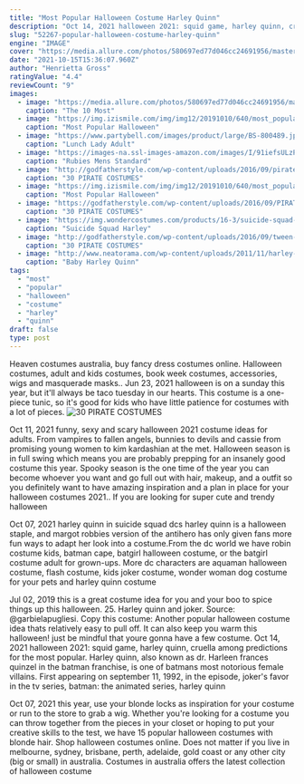 ```yaml
---
title: "Most Popular Halloween Costume Harley Quinn"
description: "Oct 14, 2021 halloween 2021: squid game, harley quinn, cruella among predictions for the most popular"
slug: "52267-popular-halloween-costume-harley-quinn"
engine: "IMAGE"
cover: "https://media.allure.com/photos/580697ed77d046cc24691956/master/pass/harley-quinn.jpg?mbid=social_retweet"
date: "2021-10-15T15:36:07.960Z"
author: "Henrietta Gross"
ratingValue: "4.4"
reviewCount: "9"
images:
  - image: "https://media.allure.com/photos/580697ed77d046cc24691956/master/pass/harley-quinn.jpg?mbid=social_retweet"
    caption: "The 10 Most"
  - image: "https://img.izismile.com/img/img12/20191010/640/most_popular_halloween_costumes_of_2019_so_far_640_high_21.jpg"
    caption: "Most Popular Halloween"
  - image: "https://www.partybell.com/images/product/large/BS-800489.jpg"
    caption: "Lunch Lady Adult"
  - image: "https://images-na.ssl-images-amazon.com/images/I/91iefsULzPL.jpg"
    caption: "Rubies Mens Standard"
  - image: "http://godfatherstyle.com/wp-content/uploads/2016/09/pirate_costume_costume-.jpg"
    caption: "30 PIRATE COSTUMES"
  - image: "https://img.izismile.com/img/img12/20191010/640/most_popular_halloween_costumes_of_2019_so_far_640_high_04.jpg"
    caption: "Most Popular Halloween"
  - image: "https://godfatherstyle.com/wp-content/uploads/2016/09/PIRATE-COSTUME-55.jpg"
    caption: "30 PIRATE COSTUMES"
  - image: "https://img.wondercostumes.com/products/16-3/suicide-squad-harley-quinn-wig-and-inflatable-bat-set.jpg"
    caption: "Suicide Squad Harley"
  - image: "http://godfatherstyle.com/wp-content/uploads/2016/09/tween-high-seas-pirate-costume..jpg"
    caption: "30 PIRATE COSTUMES"
  - image: "http://www.neatorama.com/wp-content/uploads/2011/11/harley-baby-550x412-500x374.jpg"
    caption: "Baby Harley Quinn"
tags:
  - "most"
  - "popular"
  - "halloween"
  - "costume"
  - "harley"
  - "quinn"
draft: false
type: post
---
```


Heaven costumes australia, buy fancy dress costumes online. Halloween costumes, adult and kids costumes, book week costumes, accessories, wigs and masquerade masks.. Jun 23, 2021 halloween is on a sunday this year, but it'll always be taco tuesday in our hearts. This costume is a one-piece tunic, so it's good for kids who have little patience for costumes with a lot of pieces.
![30 PIRATE COSTUMES](http://godfatherstyle.com/wp-content/uploads/2016/09/tween-high-seas-pirate-costume..jpg "30 PIRATE COSTUMES")

Oct 11, 2021 funny, sexy and scary halloween 2021 costume ideas for adults. From vampires to fallen angels, bunnies to devils and cassie from promising young women to kim kardashian at the met. Halloween season is in full swing which means you are probably prepping for an insanely good costume this year. Spooky season is the one time of the year you can become whoever you want and go full out with hair, makeup, and a outfit so you definitely want to have amazing inspiration and a plan in place for your halloween costumes 2021.. If you are looking for super cute and trendy halloween
<!--inArticleAds-->

<!--galleryOne-->

Oct 07, 2021 harley quinn in suicide squad dcs harley quinn is a halloween staple, and margot robbies version of the antihero has only given fans more fun ways to adapt her look into a costume.From the dc world we have robin costume kids, batman cape, batgirl halloween costume, or the batgirl costume adult for grown-ups. More dc characters are aquaman halloween costume, flash costume, kids joker costume, wonder woman dog costume for your pets and harley quinn costume
<!--inArticleAds-->

<!--galleryTwo-->

Jul 02, 2019 this is a great costume idea for you and your boo to spice things up this halloween. 25. Harley quinn and joker. Source: @garbielapugliesi. Copy this costume:  Another popular halloween costume idea thats relatively easy to pull off. It can also keep you warm this halloween! just be mindful that youre gonna have a few costume. Oct 14, 2021 halloween 2021: squid game, harley quinn, cruella among predictions for the most popular. Harley quinn, also known as dr. Harleen frances quinzel in the batman franchise, is one of batmans most notorious female villains. First appearing on september 11, 1992, in the episode, joker's favor in the tv series, batman: the animated series, harley quinn
<!--galleryThree-->

Oct 07, 2021 this year, use your blonde locks as inspiration for your costume or run to the store to grab a wig. Whether you're looking for a costume you can throw together from the pieces in your closet or hoping to put your creative skills to the test, we have 15 popular halloween costumes with blonde hair. Shop halloween costumes online. Does not matter if you live in melbourne, sydney, brisbane, perth, adelaide, gold coast or any other city (big or small) in australia. Costumes in australia offers the latest collection of halloween costume